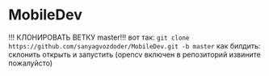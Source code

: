# MobileDev
!!! КЛОНИРОВАТЬ ВЕТКУ master!!!
вот так: ```git clone https://github.com/sanyagvozdoder/MobileDev.git -b master```
как билдить: склонить открыть и запустить (opencv включен в репозиторий извините пожалуйсто)
